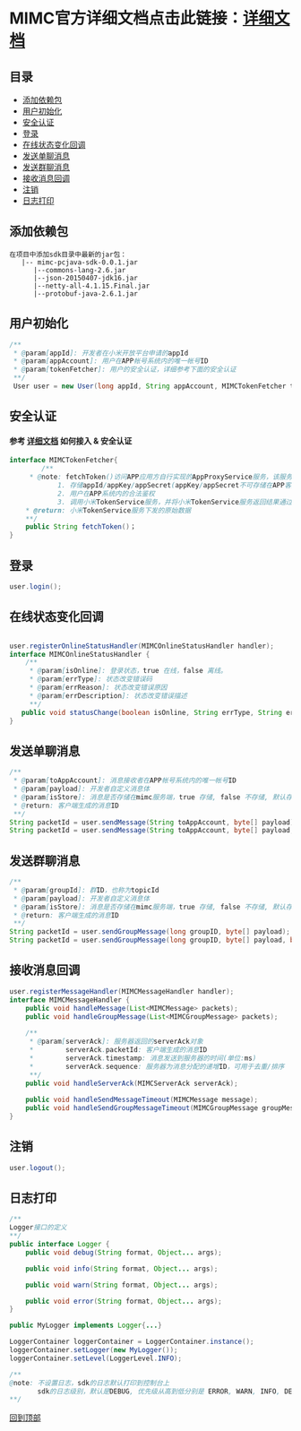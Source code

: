 # MIMC官方详细文档点击此链接：[详细文档](https://github.com/Xiaomi-mimc/operation-manual)

## 目录
* [添加依赖包](#添加依赖包)
* [用户初始化](#用户初始化)
* [安全认证](#安全认证)
* [登录](#登录)
* [在线状态变化回调](#在线状态变化回调)
* [发送单聊消息](#发送单聊消息)
* [发送群聊消息](#发送群聊消息)
* [接收消息回调](#接收消息回调)
* [注销](#注销)
* [日志打印](#日志打印)

## 添加依赖包
```
在项目中添加sdk目录中最新的jar包：
   |-- mimc-pcjava-sdk-0.0.1.jar
      |--commons-lang-2.6.jar
      |--json-20150407-jdk16.jar
      |--netty-all-4.1.15.Final.jar
      |--protobuf-java-2.6.1.jar
```

## 用户初始化

``` java 
/**
 * @param[appId]: 开发者在小米开放平台申请的appId
 * @param[appAccount]: 用户在APP帐号系统内的唯一帐号ID
 * @param[tokenFetcher]: 用户的安全认证，详细参考下面的安全认证
 **/
 User user = new User(long appId, String appAccount, MIMCTokenFetcher tokenFetcher);
```

## 安全认证
#### 参考 [详细文档](https://github.com/Xiaomi-mimc/operation-manual) 如何接入 & 安全认证
``` java 
interface MIMCTokenFetcher{
        /**	 
	 * @note: fetchToken()访问APP应用方自行实现的AppProxyService服务，该服务实现以下功能：
			1. 存储appId/appKey/appSecret(appKey/appSecret不可存储在APP客户端，以防泄漏)
			2. 用户在APP系统内的合法鉴权
			3. 调用小米TokenService服务，并将小米TokenService服务返回结果通过fetchToken()原样返回
	* @return: 小米TokenService服务下发的原始数据
	**/
	public String fetchToken()；
}

```

## 登录

``` java 
user.login();
```

## 在线状态变化回调

``` java

user.registerOnlineStatusHandler(MIMCOnlineStatusHandler handler);
interface MIMCOnlineStatusHandler {
    /**
     * @param[isOnline]: 登录状态，true 在线，false 离线。
     * @param[errType]: 状态改变错误码
     * @param[errReason]: 状态改变错误原因
     * @param[errDescription]: 状态改变错误描述
     **/
   public void statusChange(boolean isOnline, String errType, String errReason, String errDescription);
}
```

## 发送单聊消息

``` java 
/**
 * @param[toAppAccount]: 消息接收者在APP帐号系统内的唯一帐号ID
 * @param[payload]: 开发者自定义消息体
 * @param[isStore]: 消息是否存储在mimc服务端，true 存储, false 不存储, 默认存储。
 * @return: 客户端生成的消息ID
 **/ 
String packetId = user.sendMessage(String toAppAccount, byte[] payload);
String packetId = user.sendMessage(String toAppAccount, byte[] payload, boolean isStore);
```

## 发送群聊消息

``` java
/**
 * @param[groupId]: 群ID，也称为topicId
 * @param[payload]: 开发者自定义消息体
 * @param[isStore]: 消息是否存储在mimc服务端，true 存储, false 不存储, 默认存储。
 * @return: 客户端生成的消息ID
 **/ 
String packetId = user.sendGroupMessage(long groupID, byte[] payload);
String packetId = user.sendGroupMessage(long groupID, byte[] payload, boolean isStore); 
```

## 接收消息回调

``` java 
user.registerMessageHandler(MIMCMessageHandler handler);
interface MIMCMessageHandler {
	public void handleMessage(List<MIMCMessage> packets);        
	public void handleGroupMessage(List<MIMCGroupMessage> packets); 
	
	/**
	 * @param[serverAck]: 服务器返回的serverAck对象
	 *        serverAck.packetId: 客户端生成的消息ID
	 *        serverAck.timestamp: 消息发送到服务器的时间(单位:ms)
	 *        serverAck.sequence: 服务器为消息分配的递增ID，可用于去重/排序
	 **/ 
	public void handleServerAck(MIMCServerAck serverAck);
	
	public void handleSendMessageTimeout(MIMCMessage message);
	public void handleSendGroupMessageTimeout(MIMCGroupMessage groupMessage);
}
```

## 注销

``` java 
user.logout();
```

## 日志打印

```java
/**	 
Logger接口的定义
**/
public interface Logger {
    public void debug(String format, Object... args);

    public void info(String format, Object... args);

    public void warn(String format, Object... args);

    public void error(String format, Object... args);
}

public MyLogger implements Logger{...}

LoggerContainer loggerContainer = LoggerContainer.instance();
loggerContainer.setLogger(new MyLogger());
loggerContainer.setLevel(LoggerLevel.INFO);

/**
@note: 不设置日志，sdk的日志默认打印到控制台上
       sdk的日志级别，默认是DEBUG, 优先级从高到低分别是 ERROR, WARN, INFO, DEBUG
**/

```

[回到顶部](#readme)
